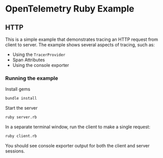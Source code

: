 # OpenTelemetry Ruby Example

## HTTP

This is a simple example that demonstrates tracing an HTTP request from client to server. The example shows several aspects of tracing, such as:

* Using the `TracerProvider`
* Span Attributes
* Using the console exporter

### Running the example

Install gems
```sh
bundle install
```

Start the server
```sh
ruby server.rb
```

In a separate terminal window, run the client to make a single request:
```sh
ruby client.rb
```

You should see console exporter output for both the client and server sessions.

